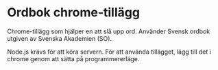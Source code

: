 # Ordbok chrome-tillägg
Chrome-tillägg som hjälper en att slå upp ord. Använder Svensk ordbok utgiven av Svenska Akademien (SO).

Node.js krävs för att köra servern. För att använda tillägget, lägg till det i chrome genom att sätta på programmererläge.

